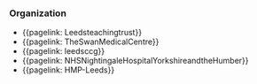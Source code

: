 ### Organization

- {{pagelink: Leedsteachingtrust}}
- {{pagelink: TheSwanMedicalCentre}}
- {{pagelink: leedsccg}}
- {{pagelink: NHSNightingaleHospitalYorkshireandtheHumber}}
- {{pagelink: HMP-Leeds}}